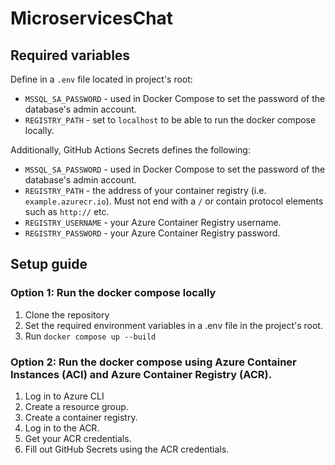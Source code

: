 # MicroservicesChat

## Required variables
Define in a `.env` file located in project's root:
* `MSSQL_SA_PASSWORD` - used in Docker Compose to set the password of the database's admin account.
* `REGISTRY_PATH` - set to `localhost` to be able to run the docker compose locally.

Additionally, GitHub Actions Secrets defines the following:
* `MSSQL_SA_PASSWORD` - used in Docker Compose to set the password of the database's admin account.
* `REGISTRY_PATH` - the address of your container registry (i.e. `example.azurecr.io`). Must not end with a `/` or contain protocol elements such as `http://` etc.
* `REGISTRY_USERNAME` - your Azure Container Registry username.
* `REGISTRY_PASSWORD` - your Azure Container Registry password.

## Setup guide
### Option 1: Run the docker compose locally
1. Clone the repository
2. Set the required environment variables in a .env file in the project's root.
3. Run `docker compose up --build`
### Option 2: Run the docker compose using Azure Container Instances (ACI) and Azure Container Registry (ACR).
1. Log in to Azure CLI
2. Create a resource group.
3. Create a container registry.
4. Log in to the ACR.
5. Get your ACR credentials.
6. Fill out GitHub Secrets using the ACR credentials.